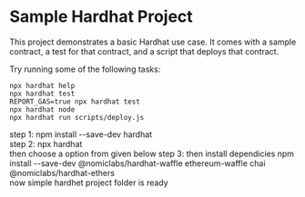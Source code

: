 # Sample Hardhat Project

This project demonstrates a basic Hardhat use case. It comes with a sample contract, a test for that contract, and a script that deploys that contract.

Try running some of the following tasks:

```shell
npx hardhat help
npx hardhat test
REPORT_GAS=true npx hardhat test
npx hardhat node
npx hardhat run scripts/deploy.js
```

step  1: npm install --save-dev hardhat        
step  2: npx hardhat   
          then choose a option from given below
step  3: then install dependicies 
          npm install --save-dev @nomiclabs/hardhat-waffle ethereum-waffle chai @nomiclabs/hardhat-ethers            
now simple hardhet project folder is ready   
             